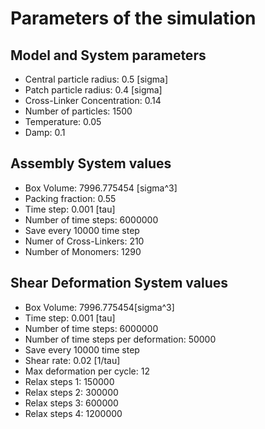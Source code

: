 # Parameters of the simulation


## Model and System parameters

- Central particle radius: 0.5 [sigma]
- Patch particle radius: 0.4 [sigma]
- Cross-Linker Concentration: 0.14
- Number of particles: 1500
- Temperature: 0.05
- Damp: 0.1

 ## Assembly System values 

- Box Volume: 7996.775454 [sigma^3]
- Packing fraction: 0.55
- Time step: 0.001 [tau]
- Number of time steps: 6000000
- Save every 10000 time step
- Numer of Cross-Linkers: 210
- Number of Monomers: 1290

 ## Shear Deformation System values 

- Box Volume: 7996.775454[sigma^3]
- Time step: 0.001 [tau]
- Number of time steps: 6000000
- Number of time steps per deformation: 50000
- Save every 10000 time step
- Shear rate: 0.02 [1/tau]
- Max deformation per cycle: 12
- Relax steps 1: 150000
- Relax steps 2: 300000
- Relax steps 3: 600000
- Relax steps 4: 1200000
